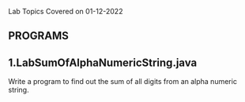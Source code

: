 Lab Topics Covered on 01-12-2022

PROGRAMS
--------
1.LabSumOfAlphaNumericString.java
----------------------------------
Write a program to find out the sum of all digits from an alpha numeric string.
